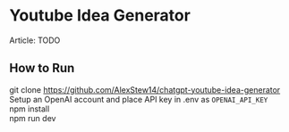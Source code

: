 # Youtube Idea Generator

Article: TODO

## How to Run

git clone https://github.com/AlexStew14/chatgpt-youtube-idea-generator  
Setup an OpenAI account and place API key in .env as `OPENAI_API_KEY`  
npm install  
npm run dev
